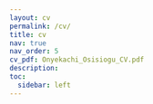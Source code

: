 ```yaml
---
layout: cv
permalink: /cv/
title: cv
nav: true
nav_order: 5
cv_pdf: Onyekachi_Osisiogu_CV.pdf
description:
toc:
  sidebar: left
---
```

